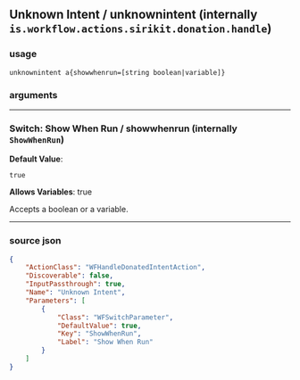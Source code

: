 
## Unknown Intent / unknownintent (internally `is.workflow.actions.sirikit.donation.handle`)



### usage
```
unknownintent a{showwhenrun=[string boolean|variable]}
```

### arguments

---

### Switch: Show When Run / showwhenrun (internally `ShowWhenRun`)
**Default Value**:
```
true
```
**Allows Variables**: true



Accepts a boolean
or a variable.

---

### source json

```json
{
	"ActionClass": "WFHandleDonatedIntentAction",
	"Discoverable": false,
	"InputPassthrough": true,
	"Name": "Unknown Intent",
	"Parameters": [
		{
			"Class": "WFSwitchParameter",
			"DefaultValue": true,
			"Key": "ShowWhenRun",
			"Label": "Show When Run"
		}
	]
}
```
